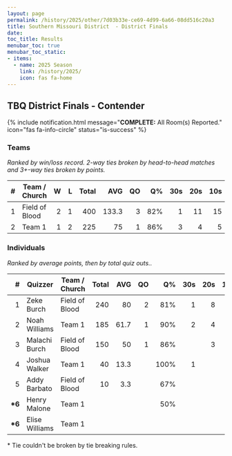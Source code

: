 ```yaml
---
layout: page
permalink: /history/2025/other/7d03b33e-ce69-4d99-6a66-08dd516c20a3
title: Southern Missouri District  - District Finals
date: 
toc_title: Results
menubar_toc: true
menubar_toc_static:
- items:
  - name: 2025 Season
    link: /history/2025/
    icon: fas fa-home
---
```



## TBQ District Finals - Contender

{% include notification.html
   message="<b>COMPLETE:</b> All Room(s) Reported."
   icon="fas fa-info-circle"
   status="is-success" %}


### Teams

*Ranked by win/loss record. 2-way ties broken by head-to-head matches and 3+-way ties broken by points.*

| # | Team / Church | W | L | Total | AVG | QO | Q% | 30s | 20s | 10s |
|--:|---|--:|--:|--:|--:|--:|--:|--:|--:|--:|
| 1 | Field of Blood | 2 | 1 | 400 | 133.3 | 3 | 82% | 1 | 11 | 15 |
| 2 | Team 1 | 1 | 2 | 225 | 75 | 1 | 86% | 3 | 4 | 5 |

### Individuals

*Ranked by average points, then by total quiz outs..*

| # | Quizzer | Team / Church | Total | AVG | QO | Q% | 30s | 20s | 10s |
|--:|---|---|--:|--:|--:|--:|--:|--:|--:|
| 1 | Zeke Burch | Field of Blood | 240 | 80 | 2 | 81% | 1 | 8 | 4 |
| 2 | Noah Williams | Team 1 | 185 | 61.7 | 1 | 90% | 2 | 4 | 3 |
| 3 | Malachi Burch | Field of Blood | 150 | 50 | 1 | 86% |  | 3 | 9 |
| 4 | Joshua Walker | Team 1 | 40 | 13.3 |  | 100% | 1 |  | 1 |
| 5 | Addy Barbato | Field of Blood | 10 | 3.3 |  | 67% |  |  | 2 |
| **\*6** | Henry Malone | Team 1 |  |  |  | 50% |  |  | 1 |
| **\*6** | Elise Williams | Team 1 |  |  |  |  |  |  |  |

\* Tie couldn't be broken by tie breaking rules.

